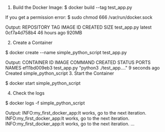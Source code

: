 1. Build the Docker Image:
$ docker build --tag test_app.py


If you get a permission error:
$ sudo chmod 666 /var/run/docker.sock

Output:
REPOSITORY    TAG       IMAGE ID       CREATED        SIZE
test_app.py   latest    0cf7a4d758b4   46 hours ago   920MB

2. Create a Container

$ docker create --name simple_python_script test_app.py

Output:
CONTAINER ID   IMAGE         COMMAND                  CREATED         STATUS      PORTS     NAMES
ef11bd009eb3   test_app.py   "python3 ./test_app.…"   9 seconds ago   Created               simple_python_script
3. Start the Container

$ docker start simple_python_script

4. Check the logs

$ docker logs -f simple_python_script

Output:
INFO:my_first_docker_app:It works, go to the next iteration.
INFO:my_first_docker_app:It works, go to the next iteration.
INFO:my_first_docker_app:It works, go to the next iteration.
...
